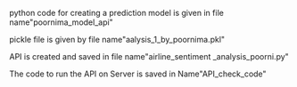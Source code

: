  python code for creating a prediction model is given in file name"poornima_model_api"
 
pickle file is given by file name"aalysis_1_by_poornima.pkl"

API is created and saved in file name"airline_sentiment _analysis_poorni.py"

The code to run the API on Server is saved in Name"API_check_code"
